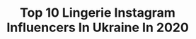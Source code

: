 ---
title: Top 10 Lingerie Instagram Influencers In Ukraine In 2020
description: >-
  Find top lingerie Instagram influencers in Ukraine in 2020. Most popular hashtags: #lingerie #fashion #girl.
platform: Instagram
hits: 64
text_top: Analyze the top-rated Instagram influencers on inBeat.
text_bottom: Our database holds 64 Instagram influencers like this in Ukraine for you to contact.
profiles:
  - username: "onlynastie"
    fullname: >-
      Anastasia
    bio: >-
      Model • Artist • Photographer #model #girl #lingerie #fitnessgirl #onlyNastie
    location: "Ukraine"
    followers: 3125
    engagement: 4545
    commentsToLikes: 0.040578
    id: ckap6xa0thqnv0i787lv3h83f
    verified: false
    hashtags: "#lingerie, #photography, #brunette, #girlswithtattoos"
  - username: "voronina_model"
    fullname: >-
      Модель 🇺🇦
    bio: >-
      𝘼𝙢𝙗𝙖𝙨𝙨𝙖𝙙𝙤𝙧 @fox_lingerie ❤️ ⠀ Agent @fk.mgmt Пишу свои мысли 💭 Реклама 👉🏻 𝘿𝙞𝙧𝙚𝙘𝙩 Exclusive content ⤵️🔞🍒
    location: "Ukraine"
    followers: 142440
    engagement: 340
    commentsToLikes: 0.017218
    id: ck0tww8y9h0kh0i19rmwic721
    verified: false
    hashtags: ""
  - username: "anastasiya_morgul"
    fullname: >-
      Anastasiya
    bio: >-
      Создаю божественные купальники и белье @elegance_lingerie_ 👙 Умело держу маленькую камеру в руках и снимаю красоток📸 ⠀ Делаю только то, что люблю🙌🏻
    location: "Ukraine"
    followers: 2641
    engagement: 773
    commentsToLikes: 0.036362
    id: ck5q3moeilgw00i114thur882
    verified: false
    hashtags: ""
  - username: "zhilyova"
    fullname: >-
      Zhilyova Lera
    bio: >-
      Better check @zhilyova_lingerie
    location: "Ukraine"
    followers: 46291
    engagement: 163
    commentsToLikes: 0.023916
    id: ck0tv2tgz9p0t0i19uzse1322
    verified: false
    hashtags: "#sustainablefashion"
  - username: "lil.elia"
    fullname: >-
      LIL ELIA | ELEONORA ZAKHAROVA
    bio: >-
      Certified Makeup Artist @lileliabeauty 18|Ukraine, Krivoy Rog Cooperation direct ♡
    location: "Ukraine"
    followers: 19770
    engagement: 267
    commentsToLikes: 0.076148
    id: ck9hckb8olsmn0j78ltg1lhln
    verified: false
    hashtags: "#dogoargentinolove, #dogofinstagram, #lingerie, #slipknotforever"
  - username: "snizhana_lebid"
    fullname: >-
      Snizhana 💎
    bio: >-
      MA - MZM models (Ukraine UA)🇺🇦 Elite - Beijing, CalCarries - Guangzhou, Alpha Mode - Tokyo Lutsk ,Ukraine
    location: "Ukraine"
    followers: 2695
    engagement: 1861
    commentsToLikes: 0.044448
    id: ck5ce72a2kggq0i11472tlqtp
    verified: false
    hashtags: "#photo, #fashion, #beauty, #like4like"
  - username: "sfk911"
    fullname: >-
      Антон Софийченко -фотограф
    bio: >-
      ‼️Ukraine/Cyprus 🇨🇾🌏 👇👇
    location: "Ukraine"
    followers: 37430
    engagement: 354
    commentsToLikes: 0.021487
    id: ck14hwwcucjnk0i19plzxdnhj
    verified: false
    hashtags: "#latex, #legs, #heels, #fetish"
  - username: "photomorphine"
    fullname: >-
      🅼🅾🆁🅿🅷🅸🅽🅴
    bio: >-
      🔺Фотосъёмка любой сложности 🔺Опыт работы более 10 лет 🔺Снимал для мировых брендов 🔺Обучаю ретуши и фотосъёмке 🔺Снимаю ролики на Youtube ⏱Доступен 24/7
    location: "Ukraine"
    followers: 11660
    engagement: 358
    commentsToLikes: 0.040658
    id: ck6ttix4eav300j71ezo8c9cg
    verified: false
    hashtags: "#fashionportrait, #photoshop, #bw, #style"
  - username: "sonyakayofficial"
    fullname: >-
      Sonya Kay
    bio: >-
      - Booking Viber/WhatsApp: 📲+380937722827 Вадім 🧰- Реклама/Pr/Співпраця: @aisha_milevskaya +380737722827
    location: "Ukraine"
    followers: 27743
    engagement: 543
    commentsToLikes: 0.036461
    id: ck0tvcjb6au5w0i19eekihj1a
    verified: false
    hashtags: "#fashion, #beautiful, #premiere, #autumn"
  - username: "_moincosplay_"
    fullname: >-
      Moin cosplay
    bio: >-
      ✨Seal girl 🐚|♒|23 🐚Born in 🇺🇦, living in🇩🇪 🐚 💍 Engaged 💍 🌸Next Cos - Taihou 🌸
    location: "Ukraine"
    followers: 15135
    engagement: 333
    commentsToLikes: 0.024420
    id: ck6twixxls98x0j71gx2advet
    verified: false
    hashtags: "#catradoracosplay, #makeup, #sexycosplay, #stockings"
---